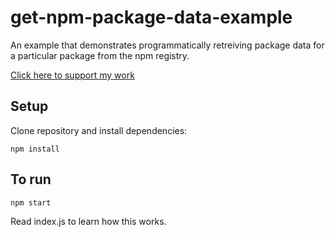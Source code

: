 # get-npm-package-data-example

An example that demonstrates programmatically retreiving package data for a particular package from the npm registry.

[Click here to support my work](https://www.codecapers.com.au/about#support-my-work)

## Setup

Clone repository and install dependencies:

    npm install

## To run

    npm start

Read index.js to learn how this works.
